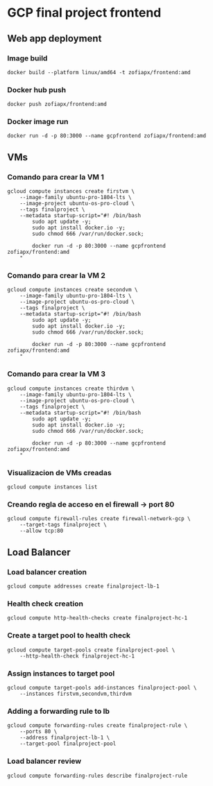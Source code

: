 # **GCP final project frontend**

## Web app deployment
### Image build
    docker build --platform linux/amd64 -t zofiapx/frontend:amd

### Docker hub push
    docker push zofiapx/frontend:amd

### Docker image run
    docker run -d -p 80:3000 --name gcpfrontend zofiapx/frontend:amd
## VMs
### Comando para crear la VM 1
    gcloud compute instances create firstvm \
        --image-family ubuntu-pro-1804-lts \
        --image-project ubuntu-os-pro-cloud \
        --tags finalproject \
        --metadata startup-script="#! /bin/bash
            sudo apt update -y; 
            sudo apt install docker.io -y; 
            sudo chmod 666 /var/run/docker.sock; 

            docker run -d -p 80:3000 --name gcpfrontend zofiapx/frontend:amd
        "

### Comando para crear la VM 2
    gcloud compute instances create secondvm \
        --image-family ubuntu-pro-1804-lts \
        --image-project ubuntu-os-pro-cloud \
        --tags finalproject \
        --metadata startup-script="#! /bin/bash
            sudo apt update -y; 
            sudo apt install docker.io -y; 
            sudo chmod 666 /var/run/docker.sock; 

            docker run -d -p 80:3000 --name gcpfrontend zofiapx/frontend:amd
        "

### Comando para crear la VM 3
    gcloud compute instances create thirdvm \
        --image-family ubuntu-pro-1804-lts \
        --image-project ubuntu-os-pro-cloud \
        --tags finalproject \
        --metadata startup-script="#! /bin/bash
            sudo apt update -y; 
            sudo apt install docker.io -y; 
            sudo chmod 666 /var/run/docker.sock; 

            docker run -d -p 80:3000 --name gcpfrontend zofiapx/frontend:amd
        "
### Visualizacion de VMs creadas
    gcloud compute instances list
### Creando regla de acceso en el firewall -> port 80
    gcloud compute firewall-rules create firewall-network-gcp \
        --target-tags finalproject \
        --allow tcp:80

## Load Balancer
### Load balancer creation
    gcloud compute addresses create finalproject-lb-1

### Health check creation
    gcloud compute http-health-checks create finalproject-hc-1

### Create a target pool to health check
    gcloud compute target-pools create finalproject-pool \
        --http-health-check finalproject-hc-1

### Assign instances to target pool
    gcloud compute target-pools add-instances finalproject-pool \
        --instances firstvm,secondvm,thirdvm

### Adding a forwarding rule to lb
    gcloud compute forwarding-rules create finalproject-rule \
        --ports 80 \
        --address finalproject-lb-1 \
        --target-pool finalproject-pool

### Load balancer review
    gcloud compute forwarding-rules describe finalproject-rule

